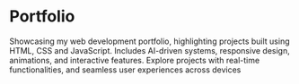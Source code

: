 # Portfolio
Showcasing my web development portfolio, highlighting projects built using HTML, CSS and JavaScript. Includes AI-driven systems, responsive design, animations, and interactive features. Explore projects with real-time functionalities, and seamless user experiences across devices
